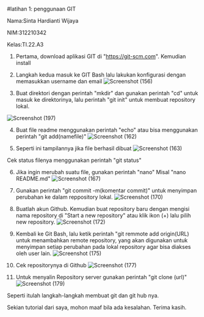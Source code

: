 #latihan 1: penggunaan GIT

Nama:Sinta Hardianti Wijaya

NIM:312210342

Kelas:TI.22.A3

1. Pertama, download aplikasi GIT di "https://git-scm.com". Kemudian install

2. Langkah kedua masuk ke GIT Bash lalu lakukan konfigurasi dengan memasukkan username dan email
![Screenshot (156)](https://user-images.githubusercontent.com/115516473/195577266-9cdda503-1f1e-436b-b0f9-cd67cbeeec52.png)

3. Buat direktori dengan perintah "mkdir" dan gunakan perintah "cd" untuk masuk ke direktorinya, lalu perintah "git init" untuk membuat repository lokal.

![Screenshot (197)](https://user-images.githubusercontent.com/115516473/195849717-7d6423bf-e64f-44a7-9ae1-ed9df6e583e6.png)


4. Buat file readme menggunakan perintah "echo" atau bisa menggunakan perintah "git add(namefile)"
![Screenshot (162)](https://user-images.githubusercontent.com/115516473/195730670-b080a78b-57c2-4032-b29f-b0c7022c6828.png)

5. Seperti ini tampilannya jika file berhasil dibuat
![Screenshot (163)](https://user-images.githubusercontent.com/115516473/195731291-eb070eb1-471d-4668-b76f-57cf70a33354.png)

Cek status filenya menggunakan perintah "git status"

6. Jika ingin merubah suatu file, gunakan perintah "nano"
Misal "nano README.md"
![Screenshot (167)](https://user-images.githubusercontent.com/115516473/195754415-92ded94d-64d4-4b52-8486-5cd184441ca5.png)

7. Gunakan perintah "git commit -m(komentar commit)" untuk menyimpan perubahan ke dalam reppository lokal.
![Screenshot (170)](https://user-images.githubusercontent.com/115516473/195761233-985f664f-dfae-4048-be96-3263cac27d8c.png)

8. Buatlah akun Github. Kemudian buat repository baru dengan mengisi nama repository di "Start a new repository" atau klik ikon (+) lalu pilih new repository.
![Screenshot (172)](https://user-images.githubusercontent.com/115516473/195760882-db380992-6678-4c39-8df5-a3590dfc9bd6.png)

9. Kembali ke Git Bash, lalu ketik perintah "git remmote add origin(URL) untuk menambahkan remote repository, yang akan digunakan untuk menyimpan setiap perubahan pada lokal repository agar bisa diakses oleh user lain.
![Screenshot (175)](https://user-images.githubusercontent.com/115516473/195762670-6c184825-caea-470a-b9c9-9766e100d938.png)

10. Cek repositorynya di Github
![Screenshot (177)](https://user-images.githubusercontent.com/115516473/195763416-923e6c59-24b1-4739-9431-52dcad492831.png)

11. Untuk menyalin Repository server gunakan perintah "git clone (url)"
![Screenshot (179)](https://user-images.githubusercontent.com/115516473/195764136-1a0410bf-12a9-4e38-b008-468227b7abb6.png)

Seperti itulah langkah-langkah membuat git dan git hub nya.

Sekian tutorial dari saya, mohon maaf bila ada kesalahan. Terima kasih.


